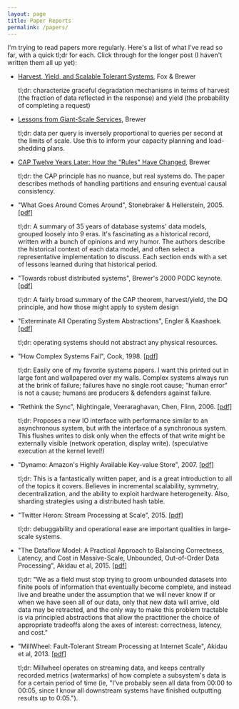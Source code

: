 ```yaml
---
layout: page
title: Paper Reports
permalink: /papers/
---
```


I'm trying to read papers more regularly. Here's a list of what I've read so far, with a quick tl;dr for each. Click through for the longer post (I haven't written them all up yet):

- [Harvest, Yield, and Scalable Tolerant Systems](/harvest-yield), Fox & Brewer

  tl;dr: characterize graceful degradation mechanisms in terms of harvest (the fraction of data reflected in the response) and yield (the probability of completing a request)

- [Lessons from Giant-Scale Services](/brewer-giant-scale-services), Brewer
  
  tl;dr: data per query is inversely proportional to queries per second at the limits of scale. Use this to inform your capacity planning and load-shedding plans.

- [CAP Twelve Years Later: How the "Rules" Have Changed](/cap-twelve-years-later), Brewer

  tl;dr: the CAP principle has no nuance, but real systems do. The paper describes methods of handling partitions and ensuring eventual causal consistency.

- "What Goes Around Comes Around", Stonebraker & Hellerstein, 2005. [[pdf]](https://mitpress.mit.edu/sites/default/files/titles/content/9780262693141_sch_0001.pdf)

  tl;dr: A summary of 35 years of database systems' data models, grouped loosely into 9 eras. It's fascinating as a historical record, written with a bunch of opinions and wry humor. The authors describe the historical context of each data model, and often select a representative implementation to discuss. Each section ends with a set of lessons learned during that historical period.

- "Towards robust distributed systems", Brewer's 2000 PODC keynote. [[pdf]](https://www.cs.berkeley.edu/~brewer/cs262b-2004/PODC-keynote.pdf)

  tl;dr: A fairly broad summary of the CAP theorem, harvest/yield, the DQ principle, and how those might apply to system design

- "Exterminate All Operating System Abstractions", Engler & Kaashoek. [[pdf]](http://www.cs.berkeley.edu/~brewer/cs262b/hotos-exokernel.pdf)

  tl;dr: operating systems should not abstract any physical resources.

- "How Complex Systems Fail", Cook, 1998. [[pdf]](http://web.mit.edu/2.75/resources/random/How%20Complex%20Systems%20Fail.pdf)

  tl;dr: Easily one of my favorite systems papers. I want this printed out in large font and wallpapered over my walls. Complex systems always run at the brink of failure; failures have no single root cause; "human error" is not a cause; humans are producers & defenders against failure.

- "Rethink the Sync", Nightingale, Veeraraghavan, Chen, Flinn, 2006. [[pdf]](https://www.usenix.org/legacy/event/osdi06/tech/nightingale/nightingale.pdf)

  tl;dr: Proposes a new IO interface with performance similar to an asynchronous system, but with the interface of a synchronous system. This flushes writes to disk only when the effects of that write might be externally visible (network operation, display write). (speculative execution at the kernel level!)

- "Dynamo: Amazon's Highly Available Key-value Store", 2007. [[pdf]](http://www.allthingsdistributed.com/files/amazon-dynamo-sosp2007.pdf)

  tl;dr: This is a fantastically written paper, and is a great introduction to all of the topics it covers. Believes in incremental scalability, symmetry, decentralization, and the ability to exploit hardware heterogeneity. Also, sharding strategies using a distributed hash table.

- "Twitter Heron: Stream Processing at Scale", 2015. [[pdf]](http://dl.acm.org/citation.cfm?id=2742788)

  tl;dr: debuggability and operational ease are important qualities in large-scale systems.

- "The Dataflow Model: A Practical Approach to Balancing Correctness, Latency, and Cost in Massive-Scale, Unbounded, Out-of-Order Data Processing", Akidau et al, 2015. [[pdf]](http://static.googleusercontent.com/media/research.google.com/en//pubs/archive/43864.pdf)

  tl;dr: "We as a field must stop trying to groom unbounded datasets into finite pools of information that eventually become complete, and instead live and breathe under the assumption that we will never know if or when we have seen all of our data, only that new data will arrive, old data may be retracted, and the only way to make this problem tractable is via principled abstractions that allow the practitioner the choice of appropriate tradeoffs along the axes of interest: correctness, latency, and cost."

- "MillWheel: Fault-Tolerant Stream Processing at Internet Scale", Akidau et al, 2013. [[pdf]](http://www.cs.cmu.edu/~pavlo/courses/fall2013/static/papers/p734-akidau.pdf)

  tl;dr: Millwheel operates on streaming data, and keeps centrally recorded metrics (watermarks) of how complete a subsystem's data is for a certain period of time (ie, "I've probably seen all data from 00:00 to 00:05, since I know all downstream systems have finished outputting results up to 0:05.").

